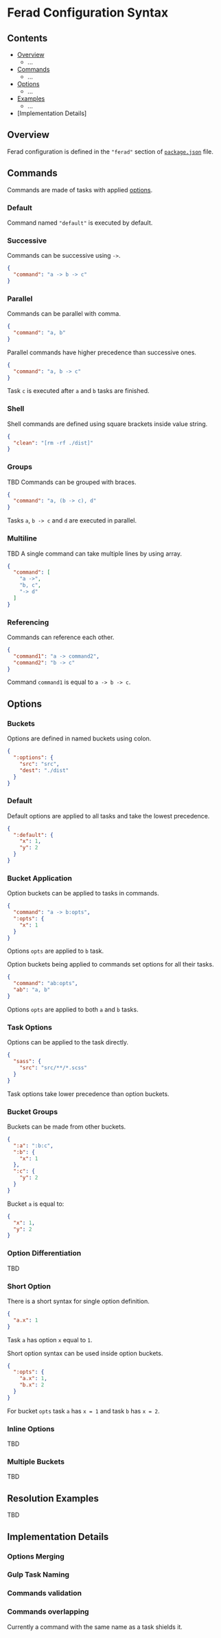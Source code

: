 # Ferad Configuration Syntax

## Contents
- [Overview](#overview)
  - ...
- [Commands](#commands)
  - ...
- [Options](#options)
  - ...
- [Examples](#examples)
  - ...
- [Implementation Details]

## Overview
Ferad configuration is defined in the `"ferad"` section of [`package.json`] file.

## Commands
Commands are made of tasks with applied [options](#options).

### Default
Command named `"default"` is executed by default.

### Successive
Commands can be successive using `->`.
```json
{
  "command": "a -> b -> c"
}
```

### Parallel
Commands can be parallel with comma.
```json
{
  "command": "a, b"
}
```
Parallel commands have higher precedence than successive ones.
```json
{
  "command": "a, b -> c"
}
```
Task `c` is executed after `a` and `b` tasks are finished.

### Shell
Shell commands are defined using square brackets inside value string.
```json
{
  "clean": "[rm -rf ./dist]"
}
```

### Groups
TBD
Commands can be grouped with braces.
```json
{
  "command": "a, (b -> c), d"
}
```
Tasks `a`, `b -> c` and `d` are executed in parallel.

### Multiline
TBD
A single command can take multiple lines by using array.
```json
{
  "command": [
    "a ->",
    "b, c",
    "-> d"
  ]
}
```

### Referencing
Commands can reference each other.
```json
{
  "command1": "a -> command2",
  "command2": "b -> c"
}
```
Command `command1` is equal to `a -> b -> c`.

## Options

### Buckets
Options are defined in named buckets using colon.
```json
{
  ":options": {
    "src": "src",
    "dest": "./dist"
  }
}
```

### Default
Default options are applied to all tasks and take the lowest precedence.
```json
{
  ":default": {
    "x": 1,
    "y": 2
  }
}
```

### Bucket Application
Option buckets can be applied to tasks in commands.
```json
{
  "command": "a -> b:opts",
  ":opts": {
    "x": 1
  }
}
```
Options `opts` are applied to `b` task.

Option buckets being applied to commands set options for all their tasks.
```json
{
  "command": "ab:opts",
  "ab": "a, b"
}
```
Options `opts` are applied to both `a` and `b` tasks.

### Task Options
Options can be applied to the task directly.
```json
{
  "sass": {
    "src": "src/**/*.scss"
  }
}
```
Task options take lower precedence than option buckets.

### Bucket Groups
Buckets can be made from other buckets.
```json
{
  ":a": ":b:c",
  ":b": {
    "x": 1
  },
  ":c": {
    "y": 2
  }
}
```
Bucket `a` is equal to:
```json
{
  "x": 1,
  "y": 2
}
```

### Option Differentiation
TBD

### Short Option
There is a short syntax for single option definition.
```json
{
  "a.x": 1
}
```
Task `a` has option `x` equal to `1`.

Short option syntax can be used inside option buckets.
```json
{
  ":opts": {
    "a.x": 1,
    "b.x": 2
  }
}
```
For bucket `opts` task `a` has `x = 1` and task `b` has `x = 2`.

### Inline Options
TBD

### Multiple Buckets
TBD

## Resolution Examples
TBD

## Implementation Details
### Options Merging
### Gulp Task Naming
### Commands validation
### Commands overlapping
Currently a command with the same name as a task shields it.

[`package.json`]: https://docs.npmjs.com/files/package.json
